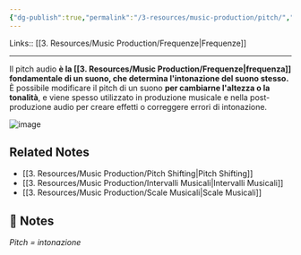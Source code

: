 ```yaml
---
{"dg-publish":true,"permalink":"/3-resources/music-production/pitch/","tags":["type/note"]}
---
```


Links:: [[3. Resources/Music Production/Frequenze\|Frequenze]]

---

Il pitch audio **è la [[3. Resources/Music Production/Frequenze\|frequenza]] fondamentale di un suono, che determina l'intonazione del suono stesso.** È possibile modificare il pitch di un suono **per cambiarne l'altezza o la tonalità**, e viene spesso utilizzato in produzione musicale e nella post-produzione audio per creare effetti o correggere errori di intonazione.

![image](https://unison.audio/wp-content/uploads/Fundamental-600x368.png.webp)

## Related Notes

- [[3. Resources/Music Production/Pitch Shifting\|Pitch Shifting]]
- [[3. Resources/Music Production/Intervalli Musicali\|Intervalli Musicali]]
- [[3. Resources/Music Production/Scale Musicali\|Scale Musicali]]


## 📝 Notes

_Pitch = intonazione_